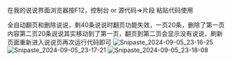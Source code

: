 在我的说说界面浏览器按F12，控制台  or  源代码=>片段     粘贴代码使用


全自动翻页和删除说说，剩40条说说时翻页功能失效，一页20条，删除了第一页内容第二页20条说说其实移动到了第一页，翻页到第二页会显示没有说说，刷新页面重新进入说说页再次运行代码即可
![Snipaste_2024-09-05_23-16-25](https://github.com/user-attachments/assets/365bc21e-4a47-4f44-a808-98a5f2800fd0)
![Snipaste_2024-09-05_23-17-21](https://github.com/user-attachments/assets/bcec3c0d-094b-4074-aa2c-c8d29673b446)
![Snipaste_2024-09-05_23-18-08](https://github.com/user-attachments/assets/a6b1a429-1278-4cb9-9611-419b6ed8f0d2)
